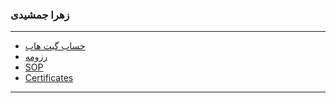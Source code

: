### زهرا جمشیدی
---
- [حساب گیت هاب](https://github.com/Zahra-Jamshidi)
- [رزومه](https://Zahra-Jamshidi.github.io)
- [SOP](https://zahra-jamshidi.github.io/SOP/)
- [Certificates](https://zahra-jamshidi.github.io/Certificates/)
------------------
